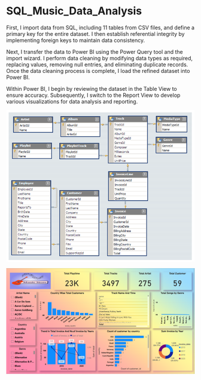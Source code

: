 # SQL_Music_Data_Analysis
First, I import data from SQL, including 11 tables from CSV files, and define a primary key for the entire dataset. 
I then establish referential integrity by implementing foreign keys to maintain data consistency.

Next, I transfer the data to Power BI using the Power Query tool and the import wizard. 
I perform data cleaning by modifying data types as required, replacing values, removing null entries, and eliminating duplicate records. 
Once the data cleaning process is complete, I load the refined dataset into Power BI.

Within Power BI, I begin by reviewing the dataset in the Table View to ensure accuracy. 
Subsequently, I switch to the Report View to develop various visualizations for data analysis and reporting.

![image.alt](https://github.com/UmeshBadgujar60/SQL_Music_Data_Analysis/blob/0ef4b9ec6e77c78a2f7feaeb62999050432d360a/MusicDatabaseSchema.png) 

![image.alt](https://github.com/UmeshBadgujar60/SQL_Music_Data_Analysis/blob/main/Music_Database_Report.png?raw=true)
